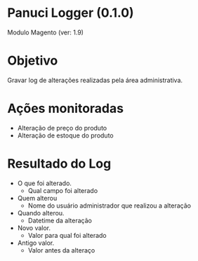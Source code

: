 # Panuci Logger (0.1.0)
Modulo Magento (ver: 1.9)

# Objetivo
Gravar log de alterações realizadas pela área administrativa.

# Ações monitoradas
- Alteração de preço do produto
- Alteração de estoque do produto

# Resultado do Log
- O que foi alterado.
    - Qual campo foi alterado
- Quem alterou
    - Nome do usuário administrador que realizou a alteração
- Quando alterou.
    - Datetime da alteração
- Novo valor.
    - Valor para qual foi alterado
- Antigo valor.
    - Valor antes da alteraço
